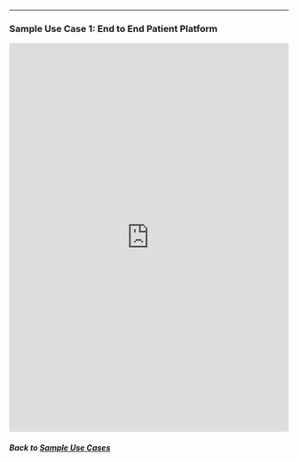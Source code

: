 ---
### Sample Use Case 1: End to End Patient Platform

<embed src="https://docs.google.com/viewer?url=docs/assets/UseCase1_PatientPlatform.pdf&embedded=true" style="width:100%; height:700px;" frameborder="0" />

##### Back to [Sample Use Cases](index.md)
